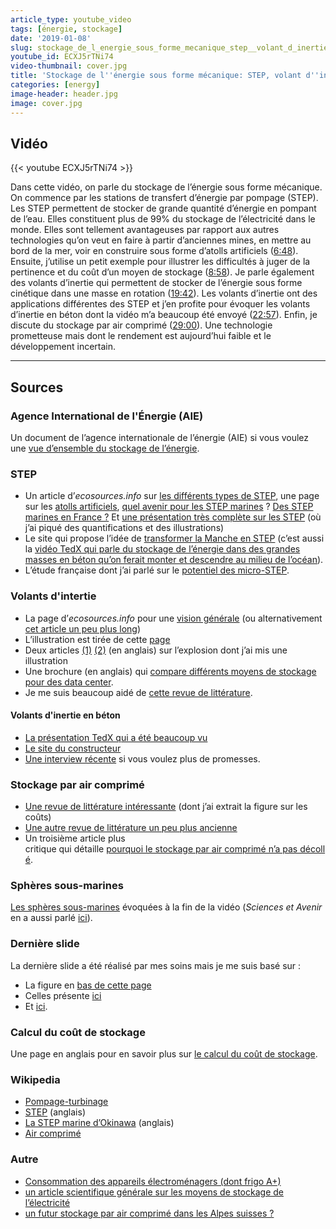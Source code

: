 ```yaml
---
article_type: youtube_video
tags: [énergie, stockage]
date: '2019-01-08'
slug: stockage_de_l_energie_sous_forme_mecanique_step__volant_d_inertie_et_air_comprime
youtube_id: ECXJ5rTNi74
video-thumbnail: cover.jpg
title: 'Stockage de l''énergie sous forme mécanique: STEP, volant d''inertie et air comprimé'
categories: [energy]
image-header: header.jpg
image: cover.jpg
---
```


## Vidéo

{{< youtube ECXJ5rTNi74 >}}

Dans cette vidéo, on parle du stockage de l’énergie sous forme mécanique.
On commence par les stations de transfert d’énergie par pompage (STEP).
Les STEP permettent de stocker de grande quantité d’énergie en pompant de
l’eau. Elles constituent plus de 99% du stockage de l’électricité dans le
monde. Elles sont tellement avantageuses par rapport aux autres
technologies qu’on veut en faire à partir d’anciennes mines, en mettre au
bord de la mer, voir en construire sous forme d’atolls artificiels
([6:48](https://www.youtube.com/watch?v=ECXJ5rTNi74&t=408s)). Ensuite,
j’utilise un petit exemple pour illustrer les difficultés à juger de la
pertinence et du coût d’un moyen de stockage
([8:58](https://www.youtube.com/watch?v=ECXJ5rTNi74&t=538s)). Je parle
également des volants d’inertie qui permettent de stocker de l’énergie
sous forme cinétique dans une masse en rotation
([19:42](https://www.youtube.com/watch?v=ECXJ5rTNi74&t=1182s)). Les
volants d’inertie ont des applications différentes des STEP et j’en
profite pour évoquer les volants d’inertie en béton dont la vidéo m’a
beaucoup été envoyé
([22:57](https://www.youtube.com/watch?v=ECXJ5rTNi74&t=1377s)). Enfin, je
discute du stockage par air comprimé
([29:00](https://www.youtube.com/watch?v=ECXJ5rTNi74&t=1740s)). Une
technologie prometteuse mais dont le rendement est aujourd’hui faible et
le développement incertain.


<hr>

## Sources

### Agence International de l'Énergie (AIE)

Un document de l’agence internationale de l’énergie (AIE) si vous voulez une [vue d’ensemble du stockage de l’énergie](https://www.iea.org/publications/freepublications/publication/TechnologyRoadmapEnergystorage.pdf).

### STEP

- Un article d’_ecosources.info_ sur [les différents types de STEP](https://www.ecosources.info/dossiers/Station_stockage_transfert_pompage_turbinage), une page sur les [atolls artificiels](https://www.decisionsdurables.com/belgique-un-atoll-energetique-pour-stocker-lenergie-eolienne/), [quel avenir pour les STEP marines](http://fr.hydrocoop.org/step-marine-station-transfert-d-energie-par-pompage-quel-avenir/) ? [Des STEP marines en France ?](http://fr.hydrocoop.org/stockage-d-energie-step-marine/) Et [une présentation très complète sur les STEP](http://www.visiatome.fr/Local/visiatome/files/908/STEP.pdf?fbclid=IwAR3SxIiBcPdJOMa2_53XxbazR4KjTyN6Pnd07ftDczS9upl-Ygb--mRzHP4) (où j’ai piqué des quantifications et des illustrations)  
- Le site qui propose l’idée de [transformer la Manche en STEP](http://sinkfloatsolutions.com/?page_id=853) (c’est aussi la [vidéo TedX qui parle du stockage de l’énergie dans des grandes masses en béton qu’on ferait monter et descendre au milieu de l’océan](https://www.youtube.com/watch?v=F2Qy3hl7O5k)).
- L’étude française dont j’ai parlé sur le [potentiel des micro-STEP](https://hal-mines-paristech.archives-ouvertes.fr/hal-01513139/document).

### Volants d'intertie

- La page d’_ecosources.info_ pour une [vision générale](https://www.ecosources.info/dossiers/Stockage_energie_volant_inertie) (ou alternativement [cet article un peu plus long](http://avem.fr/actualite-gem-devoile-une-no%3Cb%3Euv%3C/actualite-le-volant-d-inertie-un-avenir-pour-la-mobilite-electrique-et-les-energies-renouvelables-6396.html))
- L’illustration est tirée de cette [page](http://sitelyceejdarc.org/autodoc/cours/001%201%20STI2D/Technologie%20transversale/StockageEnergie/index.html?Volantdinertie.html)
- Deux articles [(1)](https://www.timesunion.com/local/article/Flywheels-fail-at-energy-project-2227225.php) [(2)](https://eastwickpress.com/news/2011/07/a-mishap-at-the-beacon-power-frequency-flywheel-plant/) (en anglais) sur l’explosion dont j’ai mis une illustration
- Une brochure (en anglais) qui [compare différents moyens de stockage pour des data center](https://www.apc.com/salestools/DBOY-77FNCT/DBOY-77FNCT_R2_EN.pdf).
- Je me suis beaucoup aidé de [cette revue de littérature](https://www.mdpi.com/2076-3417/7/3/286).

#### Volants d'inertie en béton

- [La présentation TedX qui a été beaucoup vu](https://www.youtube.com/watch?v=N2u6EDwumdQ)
- [Le site du constructeur](http://www.energiestro.fr/produits/)
- [Une interview récente](https://www.revolution-energetique.com/volants-inertie-stockage-energie-renouvelable/) si vous voulez plus de promesses.

### Stockage par air comprimé

- [Une revue de littérature intéressante](http://www.mdpi.com/1996-1073/10/7/991/pdf) (dont j’ai extrait la figure sur les coûts)
- [Une autre revue de littérature un peu plus ancienne](https://www.sciencedirect.com/science/article/pii/S0306261916302641)
- Un troisième article plus critique qui détaille [pourquoi le stockage par air comprimé n’a pas décollé](https://www.sciencedirect.com/science/article/pii/S0306261916302641).

### Sphères sous-marines

[Les sphères sous-marines](http://ile-energie.blogspot.com/2014/10/step-sous-marine.html) évoquées à la fin de la vidéo (_Sciences et Avenir_ en a aussi parlé [ici](https://www.sciencesetavenir.fr/nature-environnement/developpement-durable/des-spheres-sous-marines-pour-stocker-l-electricite-verte_108191)).

### Dernière slide

La dernière slide a été réalisé par mes soins mais je me suis basé sur :

- La figure en [bas de cette page](https://www.mpoweruk.com/grid_storage.htm)
- Celles présente [ici](https://www.crediblecarbon.com/news-and-info/news/flywheel-storage-makes-a-comeback-in-a-new-guise/)
- Et [ici](http://www.ifpenergiesnouvelles.fr/Espace-Decouverte/Les-cles-pour-comprendre/Le-stockage-massif-de-l-energie/Les-technologies-actuelles-de-stockage-et-leur-etat-de-maturite).

### Calcul du coût de stockage

Une page en anglais pour en savoir plus sur [le calcul du coût de
stockage](https://www.apricum-group.com/how-to-determine-meaningful-comparable-costs-of-energy-storage/).

### Wikipedia

- [Pompage-turbinage](https://fr.wikipedia.org/wiki/Pompage-turbinage)
- [STEP](https://en.wikipedia.org/wiki/Pumped-storage_hydroelectricity) (anglais)
- [La STEP marine d’Okinawa](https://en.wikipedia.org/wiki/Okinawa_Yanbaru_Seawater_Pumped_Storage_Power_Station) (anglais)
- [Air comprimé](https://fr.wikipedia.org/wiki/Air_comprim%C3%A9)

### Autre

- [Consommation des appareils électroménagers (dont frigo A+)](https://www.energuide.be/fr/questions-reponses/combien-les-appareils-electromenagers-consomment-ils/71/)
- [un article scientifique générale sur les moyens de stockage de l’électricité](https://www.sciencedirect.com/science/article/pii/S100200710800381X)
- [un futur stockage par air comprimé dans les Alpes suisses ?](https://www.rts.ch/info/sciences-tech/8641271-une-batterie-geante-pour-energie-renouvelable-enfouie-dans-les-alpes.html)
